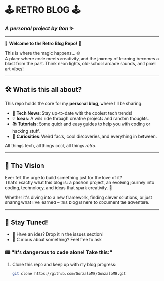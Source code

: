 # 🕹️ **RETRO BLOG** 🕹️

### _A personal project by Gon_ ✨

---

👾 **Welcome to the Retro Blog Repo!** 👾

This is where the magic happens... 🌐  
A place where code meets creativity, and the journey of learning becomes a blast from the past. Think neon lights, old-school arcade sounds, and pixel art vibes!

---

## 🛠️ **What is this all about?**

This repo holds the core for my **personal blog**, where I'll be sharing:

- 📰 **Tech News**: Stay up-to-date with the coolest tech trends!
- 💡 **Ideas**: A wild ride through creative projects and random thoughts.
- 📚 **Tutorials**: Some quick and easy guides to help you with coding or hacking stuff.
- 🤖 **Curiosities**: Weird facts, cool discoveries, and everything in between.

All things tech, all things cool, all things _retro_.

---

## 🚀 **The Vision**

Ever felt the urge to build something just for the love of it?  
That’s exactly what this blog is: a passion project, an evolving journey into coding, technology, and ideas that spark creativity. 💾

Whether it's diving into a new framework, finding clever solutions, or just sharing what I’ve learned – this blog is here to document the adventure.

---

## 👾 **Stay Tuned!**

- 💬 Have an idea? Drop it in the issues section!
- 🤔 Curious about something? Feel free to ask!

### 📟 "It's dangerous to code alone! Take this:"

1. Clone this repo and keep up with my blog progress:
   ```bash
   git clone https://github.com/GonzaloMB/GonzaloMB.git
   ```
